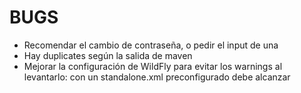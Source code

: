 BUGS
====

* Recomendar el cambio de contraseña, o pedir el input de una
* Hay duplicates según la salida de maven
* Mejorar la configuración de WildFly para evitar los warnings al levantarlo: con un standalone.xml preconfigurado debe alcanzar
